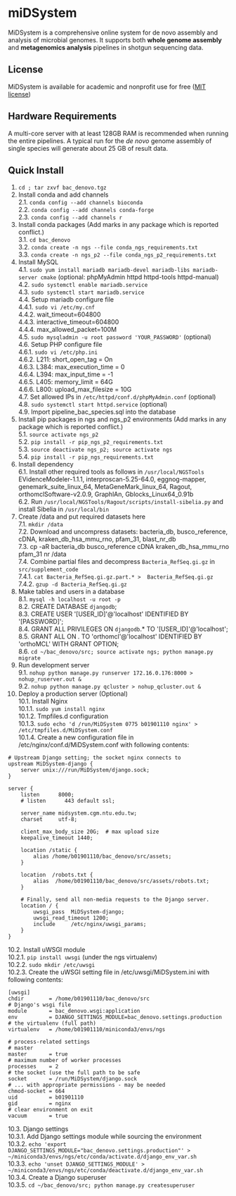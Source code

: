 # miDSystem
MiDSystem is a comprehensive online system for de novo assembly and analysis of microbial genomes. It supports both __whole genome assembly__ and __metagenomics analysis__ pipelines in shotgun sequencing data.
## License
MiDSystem is available for academic and nonprofit use for free ([MIT license](LICENSE.md))  
## Hardware Requirements
A multi-core server with at least 128GB RAM is recommended when running the entire pipelines. A typical run for the *de novo* genome assembly of single species will generate about 25 GB of result data.
## Quick Install
1. `cd ; tar zxvf bac_denovo.tgz`  
2. Install conda and add channels  
    2.1. `conda config --add channels bioconda`  
    2.2. `conda config --add channels conda-forge`  
    2.3. `conda config --add channels r`  
3. Install conda packages (Add marks in any package which is reported conflict.)  
    3.1. `cd bac_denovo`  
    3.2. `conda create -n ngs --file conda_ngs_requirements.txt`  
    3.3. `conda create -n ngs_p2 --file conda_ngs_p2_requirements.txt`  
4. Install MySQL  
    4.1. `sudo yum install mariadb mariadb-devel mariadb-libs mariadb-server cmake` (optional: phpMyAdmin httpd httpd-tools httpd-manual)  
    4.2. `sudo systemctl enable mariadb.service`  
    4.3. `sudo systemctl start mariadb.service`  
    4.4. Setup mariadb configure file  
        4.4.1. `sudo vi /etc/my.cnf`  
        4.4.2. wait_timeout=604800  
        4.4.3. interactive_timeout=604800  
        4.4.4. max_allowed_packet=100M  
    4.5. `sudo mysqladmin -u root password 'YOUR_PASSWORD'` (optional)  
    4.6. Setup PHP configure file  
        4.6.1. `sudo vi /etc/php.ini`  
        4.6.2. L211: short_open_tag = On  
        4.6.3. L384: max_execution_time = 0  
        4.6.4. L394: max_input_time = -1  
        4.6.5. L405: memory_limit = 64G  
        4.6.6. L800: upload_max_filesize = 10G  
    4.7. Set allowed IPs in `/etc/httpd/conf.d/phpMyAdmin.conf` (optional)  
    4.8. `sudo systemctl start httpd.service` (optional)  
    4.9. Import pipeline_bac_species.sql into the database  
5. Install pip packages in ngs and ngs_p2 environments (Add marks in any package which is reported conflict.)  
    5.1. `source activate ngs_p2`  
    5.2. `pip install -r pip_ngs_p2_requirements.txt`  
    5.3. `source deactivate ngs_p2; source activate ngs`  
    5.4. `pip install -r pip_ngs_requirements.txt`  
6. Install dependency  
    6.1. Install other required tools as follows in `/usr/local/NGSTools`  
    EVidenceModeler-1.1.1, interproscan-5.25-64.0, eggnog-mapper, genemark_suite_linux_64, MetaGeneMark_linux_64, Ragout, orthomclSoftware-v2.0.9, GraphlAn, Gblocks_Linux64_0.91b   
    6.2. Run `/usr/local/NGSTools/Ragout/scripts/install-sibelia.py` and install Sibelia in `/usr/local/bin`  
7. Create /data and put required datasets here  
    7.1. `mkdir /data`  
    7.2. Download and uncompress datasets:  bacteria_db, busco_reference, cDNA, kraken_db_hsa_mmu_rno, pfam_31, blast_nr_db  
    7.3. cp -aR bacteria_db busco_reference cDNA kraken_db_hsa_mmu_rno pfam_31 nr /data  
    7.4. Combine partial files and decompress `Bacteria_RefSeq.gi.gz` in `src/supplement_code`  
        7.4.1. `cat Bacteria_RefSeq.gi.gz.part.* >  Bacteria_RefSeq.gi.gz`  
        7.4.2. `gzup -d Bacteria_RefSeq.gi.gz`  
8. Make tables and users in a database  
    8.1. `mysql -h localhost -u root -p`  
    8.2. CREATE DATABASE `djangodb`;  
    8.3. CREATE USER '[USER_ID]'@'localhost' IDENTIFIED BY '[PASSWORD]';  
    8.4. GRANT ALL PRIVILEGES ON `djangodb`.* TO '[USER_ID]'@'localhost';  
    8.5. GRANT ALL ON *.* TO 'orthomcl'@'localhost' IDENTIFIED BY 'orthoMCL' WITH GRANT OPTION;  
    8.6. `cd ~/bac_denovo/src; source activate ngs; python manage.py migrate`  
9. Run development server  
    9.1. `nohup python manage.py runserver 172.16.0.176:8000 > nohup_ruserver.out &`  
    9.2. `nohup python manage.py qcluster > nohup_qcluster.out &`  
10. Deploy a production server (Optional)  
    10.1. Install Nginx  
        10.1.1. `sudo yum install nginx`  
        10.1.2. Tmpfiles.d configuration  
        10.1.3. `sudo echo 'd /run/MiDSystem 0775 b01901110 nginx' > /etc/tmpfiles.d/MiDSystem.conf`  
        10.1.4. Create a new configuration file in /etc/nginx/conf.d/MiDSystem.conf with following contents:  
        
```
# Upstream Django setting; the socket nginx connects to
upstream MiDSystem-django {
    server unix:///run/MiDSystem/django.sock;
}

server {
    listen      8000;
    # listen      443 default ssl;

    server_name midsystem.cgm.ntu.edu.tw;
    charset     utf-8;

    client_max_body_size 20G;  # max upload size
    keepalive_timeout 1440;

    location /static {
        alias /home/b01901110/bac_denovo/src/assets;
    }
    
    location  /robots.txt {
        alias  /home/b01901110/bac_denovo/src/assets/robots.txt;
    }

    # Finally, send all non-media requests to the Django server.
    location / {
        uwsgi_pass  MiDSystem-django;
        uwsgi_read_timeout 1200;
        include     /etc/nginx/uwsgi_params;
    }
}
```

10.2. Install uWSGI module  
    10.2.1. `pip install uwsgi` (under the ngs virtualenv)  
    10.2.2. `sudo mkdir /etc/uwsgi`  
    10.2.3. Create the uWSGI setting file in /etc/uwsgi/MiDSystem.ini with following contents:  

```
[uwsgi]
chdir        = /home/b01901110/bac_denovo/src
# Django's wsgi file
module       = bac_denovo.wsgi:application
env          = DJANGO_SETTINGS_MODULE=bac_denovo.settings.production
# the virtualenv (full path)
virtualenv   = /home/b01901110/miniconda3/envs/ngs

# process-related settings
# master
master       = true
# maximum number of worker processes
processes    = 2
# the socket (use the full path to be safe
socket       = /run/MiDSystem/django.sock
# ... with appropriate permissions - may be needed
chmod-socket = 664
uid          = b01901110
gid          = nginx
# clear environment on exit
vacuum       = true
```

10.3. Django settings  
    10.3.1. Add Django settings module while sourcing the environment  
    10.3.2. `echo 'export DJANGO_SETTINGS_MODULE="bac_denovo.settings.production"' > ~/miniconda3/envs/ngs/etc/conda/activate.d/django_env_var.sh`  
    10.3.3. `echo 'unset DJANGO_SETTINGS_MODULE' > ~/miniconda3/envs/ngs/etc/conda/deactivate.d/django_env_var.sh`  
    10.3.4. Create a Django superuser  
    10.3.5. `cd ~/bac_denovo/src; python manage.py createsuperuser`  

